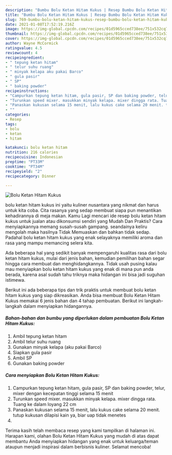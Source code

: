 ```yaml
---
description: "Bumbu Bolu Ketan Hitam Kukus | Resep Bumbu Bolu Ketan Hitam Kukus Yang Enak Dan Lezat"
title: "Bumbu Bolu Ketan Hitam Kukus | Resep Bumbu Bolu Ketan Hitam Kukus Yang Enak Dan Lezat"
slug: 769-bumbu-bolu-ketan-hitam-kukus-resep-bumbu-bolu-ketan-hitam-kukus-yang-enak-dan-lezat
date: 2021-01-08T17:52:19.216Z
image: https://img-global.cpcdn.com/recipes/01d5965cced738ee/751x532cq70/bolu-ketan-hitam-kukus-foto-resep-utama.jpg
thumbnail: https://img-global.cpcdn.com/recipes/01d5965cced738ee/751x532cq70/bolu-ketan-hitam-kukus-foto-resep-utama.jpg
cover: https://img-global.cpcdn.com/recipes/01d5965cced738ee/751x532cq70/bolu-ketan-hitam-kukus-foto-resep-utama.jpg
author: Wayne McCormick
ratingvalue: 4.5
reviewcount: 4
recipeingredient:
- " tepung ketan hitam"
- " telur suhu ruang"
- " minyak kelapa aku pakai Barco"
- " gula pasir"
- " SP"
- " baking powder"
recipeinstructions:
- "Campurkan tepung ketan hitam, gula pasir, SP dan baking powder, telur, mixer dengan kecepatan tinggi selama 15 menit"
- "Turunkan speed mixer. masukkan minyak kelapa. mixer dingga rata. Tuang ke dalam loyang 22 cm"
- "Panaskan kukusan selama 15 menit, lalu kukus cake selama 20 menit. tutup kukusan dilapisi kain ya, biar uap tidak menetes"
- ""
categories:
- Resep
tags:
- bolu
- ketan
- hitam

katakunci: bolu ketan hitam 
nutrition: 216 calories
recipecuisine: Indonesian
preptime: "PT33M"
cooktime: "PT34M"
recipeyield: "2"
recipecategory: Dinner

---
```



![Bolu Ketan Hitam Kukus](https://img-global.cpcdn.com/recipes/01d5965cced738ee/751x532cq70/bolu-ketan-hitam-kukus-foto-resep-utama.jpg)


bolu ketan hitam kukus ini yaitu kuliner nusantara yang nikmat dan harus untuk kita coba. Cita rasanya yang sedap membuat siapa pun menantikan kehadirannya di meja makan.
Kamu Lagi mencari ide resep bolu ketan hitam kukus untuk jualan atau dikonsumsi sendiri yang Mudah Dan Praktis? Cara menyiapkannya memang susah-susah gampang. seandainya keliru mengolah maka hasilnya Tidak Memuaskan dan bahkan tidak sedap. Padahal bolu ketan hitam kukus yang enak selayaknya memiliki aroma dan rasa yang mampu memancing selera kita.



Ada beberapa hal yang sedikit banyak mempengaruhi kualitas rasa dari bolu ketan hitam kukus, mulai dari jenis bahan, kemudian pemilihan bahan segar hingga cara membuat dan menghidangkannya. Tidak usah pusing kalau mau menyiapkan bolu ketan hitam kukus yang enak di mana pun anda berada, karena asal sudah tahu triknya maka hidangan ini bisa jadi suguhan istimewa.


Berikut ini ada beberapa tips dan trik praktis untuk membuat bolu ketan hitam kukus yang siap dikreasikan. Anda bisa membuat Bolu Ketan Hitam Kukus memakai 6 jenis bahan dan 4 tahap pembuatan. Berikut ini langkah-langkah dalam menyiapkan hidangannya.

<!--inarticleads1-->

##### Bahan-bahan dan bumbu yang diperlukan dalam pembuatan Bolu Ketan Hitam Kukus:

1. Ambil  tepung ketan hitam
1. Ambil  telur suhu ruang
1. Gunakan  minyak kelapa (aku pakai Barco)
1. Siapkan  gula pasir
1. Ambil  SP
1. Gunakan  baking powder




<!--inarticleads2-->

##### Cara menyiapkan Bolu Ketan Hitam Kukus:

1. Campurkan tepung ketan hitam, gula pasir, SP dan baking powder, telur, mixer dengan kecepatan tinggi selama 15 menit
1. Turunkan speed mixer. masukkan minyak kelapa. mixer dingga rata. Tuang ke dalam loyang 22 cm
1. Panaskan kukusan selama 15 menit, lalu kukus cake selama 20 menit. tutup kukusan dilapisi kain ya, biar uap tidak menetes
1. 




Terima kasih telah membaca resep yang kami tampilkan di halaman ini. Harapan kami, olahan Bolu Ketan Hitam Kukus yang mudah di atas dapat membantu Anda menyiapkan hidangan yang enak untuk keluarga/teman ataupun menjadi inspirasi dalam berbisnis kuliner. Selamat mencoba!
